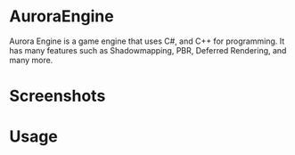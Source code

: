 # AuroraEngine

Aurora Engine is a game engine that uses C#, and C++ for programming. It has many features such as Shadowmapping, PBR, Deferred Rendering, and many more.

# Screenshots

# Usage
